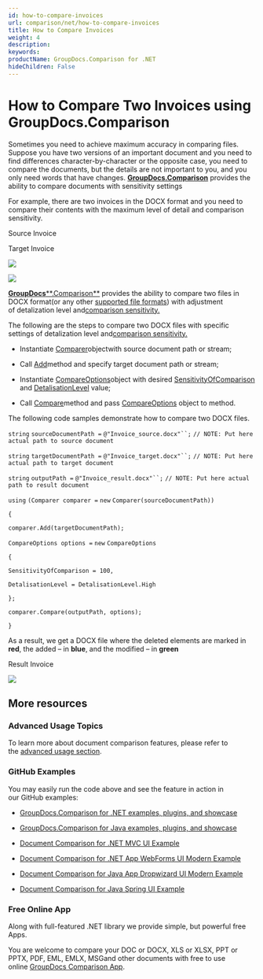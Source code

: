 ```yaml
---
id: how-to-compare-invoices
url: comparison/net/how-to-compare-invoices
title: How to Compare Invoices
weight: 4
description: 
keywords: 
productName: GroupDocs.Comparison for .NET
hideChildren: False
---
```

# How to Compare Two Invoices using GroupDocs.Comparison

Sometimes you need to achieve maximum accuracy in comparing files. Suppose you have two versions of an important document and you need to find differences character-by-character or the opposite case, you need to compare the documents, but the details are not important to you, and you only need words that have changes. **[GroupDocs.Comparison](https://products.groupdocs.com/comparison/net)** provides the ability to compare documents with sensitivity settings  

For example, there are two invoices in the DOCX format and you need to compare their contents with the maximum level of detail and comparison sensitivity.

  

Source Invoice

Target Invoice

![](https://wiki.lisbon.dynabic.com/download/attachments/31490619/2.png?version=1&modificationDate=1584538043000&api=v2)

![](https://wiki.lisbon.dynabic.com/download/attachments/31490619/1.png?version=1&modificationDate=1584538043000&api=v2)

  

[**GroupDocs****.Comparison**](https://products.groupdocs.com/comparison/net) provides the ability to compare two files in DOCX format(or any other [supported file formats](https://docs.groupdocs.com/display/comparisonnet/Supported+Document+Formats)) with adjustment of detalization level and[comparison sensitivity.](https://docs.groupdocs.com/display/comparisonnet/Adjusting+comparison+sensitivity)

The following are the steps to compare two DOCX files with specific settings of detalization level and[comparison sensitivity.](https://docs.groupdocs.com/display/comparisonnet/Adjusting+comparison+sensitivity)

*   Instantiate [Comparer](https://apireference.groupdocs.com/net/comparison/groupdocs.comparison/comparer)objectwith source document path or stream;
*   Call [Add](https://apireference.groupdocs.com/net/comparison/groupdocs.comparison/comparer/methods/add/index)method and specify target document path or stream;
*   Instantiate [CompareOptions](https://apireference.groupdocs.com/net/comparison/groupdocs.comparison.options/compareoptions)object with desired [SensitivityOfComparison](https://apireference.groupdocs.com/net/comparison/groupdocs.comparison.options/compareoptions/properties/sensitivityofcomparison) and [DetalisationLevel](https://apireference.groupdocs.com/net/comparison/groupdocs.comparison.options/compareoptions/properties/detalisationlevel) value;
    
*   Call [Compare](https://apireference.groupdocs.com/net/comparison/groupdocs.comparison.comparer/compare/methods/1)method and pass [CompareOptions](https://apireference.groupdocs.com/net/comparison/groupdocs.comparison.options/compareoptions) object to method.
    

The following code samples demonstrate how to compare two DOCX files.

`string` `sourceDocumentPath =` `@"Invoice_source.docx"``;` `// NOTE: Put here actual path to source document`

`string` `targetDocumentPath =` `@"Invoice_target.docx"``;` `// NOTE: Put here actual path to target document`

`string` `outputPath =` `@"Invoice_result.docx"``;` `// NOTE: Put here actual path to result document      `

`using` `(Comparer comparer =` `new` `Comparer(sourceDocumentPath))`

`{`

`comparer.Add(targetDocumentPath);`

`CompareOptions options =` `new` `CompareOptions`

`{`

`SensitivityOfComparison = 100,`

`DetalisationLevel = DetalisationLevel.High`

`};`

`comparer.Compare(outputPath, options);`

`}`

As a result, we get a DOCX file where the deleted elements are marked in **red**, the added – in **blue**, and the modified – in **green**

Result Invoice

![](https://wiki.lisbon.dynabic.com/download/attachments/31490619/%3F%3F%3F%3F%3F%3F.PNG?version=1&modificationDate=1584539216000&api=v2)

## More resources

### Advanced Usage Topics

To learn more about document comparison features, please refer to the [advanced usage section](https://docs.groupdocs.com/display/comparisonnet/Advanced+usage).

### GitHub Examples

You may easily run the code above and see the feature in action in our GitHub examples:

*   [GroupDocs.Comparison for .NET examples, plugins, and showcase](https://github.com/groupdocs-comparison/GroupDocs.Comparison-for-.NET)
    
*   [GroupDocs.Comparison for Java examples, plugins, and showcase](https://github.com/groupdocs-comparison/GroupDocs.Comparison-for-Java)
    
*   [Document Comparison for .NET MVC UI Example](https://github.com/groupdocs-comparison/GroupDocs.Comparison-for-.NET-MVC) 
    
*   [Document Comparison for .NET App WebForms UI Modern Example](https://github.com/groupdocs-comparison/GroupDocs.Comparison-for-.NET-WebForms)
    
*   [Document Comparison for Java App Dropwizard UI Modern Example](https://github.com/groupdocs-comparison/GroupDocs.Comparison-for-Java-Dropwizard)
    
*   [Document Comparison for Java Spring UI Example](https://github.com/groupdocs-comparison/GroupDocs.Comparison-for-Java-Spring)
    

### Free Online App

Along with full-featured .NET library we provide simple, but powerful free Apps.  

You are welcome to compare your DOC or DOCX, XLS or XLSX, PPT or PPTX, PDF, EML, EMLX, MSGand other documents with free to use online [GroupDocs Comparison App](https://products.groupdocs.app/comparison).
